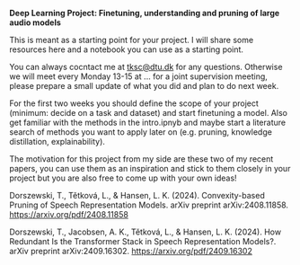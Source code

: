 **Deep Learning Project: Finetuning, understanding and pruning of large audio models**

This is meant as a starting point for your project. I will share some resources here and a notebook you can use as a starting point. 

You can always cocntact me at tksc@dtu.dk for any questions. Otherwise we will meet every Monday 13-15 at ... for a joint supervision meeting, please prepare a small update of what you did and plan to do next week. 

For the first two weeks you should define the scope of your project (minimum: decide on a task and dataset) and start finetuning a model. Also get familiar with the methods in the intro.ipnyb and maybe start a literature search of methods you want to apply later on (e.g. pruning, knowledge distillation, explainability). 

The motivation for this project from my side are these two of my recent papers, you can use them as an inspiration and stick to them closely in your project but you are also free to come up with your own ideas!

Dorszewski, T., Tětková, L., & Hansen, L. K. (2024). Convexity-based Pruning of Speech Representation Models. arXiv preprint arXiv:2408.11858. https://arxiv.org/pdf/2408.11858 

Dorszewski, T., Jacobsen, A. K., Tětková, L., & Hansen, L. K. (2024). How Redundant Is the Transformer Stack in Speech Representation Models?. arXiv preprint arXiv:2409.16302. https://arxiv.org/pdf/2409.16302
